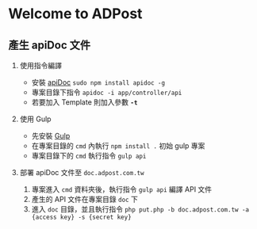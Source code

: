 # Welcome to ADPost

## 產生 apiDoc 文件

1. 使用指令編譯
	* 安裝 [apiDoc](http://apidocjs.com/) `sudo npm install apidoc -g`
	* 專案目錄下指令 `apidoc -i app/controller/api`
	* 若要加入 Template 則加入參數 **`-t`**

2. 使用 Gulp
	* 先安裝 [Gulp](https://gulpjs.com/)
	* 在專案目錄的 `cmd` 內執行 `npm install .` 初始 gulp 專案
	* 專案目錄下的 `cmd` 執行指令 `gulp api`

3. 部署 apiDoc 文件至 `doc.adpost.com.tw`
	1. 專案進入 `cmd` 資料夾後，執行指令 `gulp api` 編譯 API 文件
	2. 產生的 API 文件在專案目錄 `doc` 下
	3. 進入 `doc` 目錄，並且執行指令 `php put.php -b doc.adpost.com.tw -a {access key} -s {secret key}`